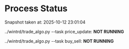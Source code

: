 # Process Status

Snapshot taken at: 2025-10-12 23:01:04

../wintrd/trade_algo.py --task price_update: **NOT RUNNING**

../wintrd/trade_algo.py --task buy_sell: **NOT RUNNING**

